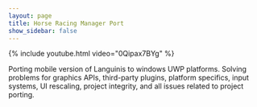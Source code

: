 ```yaml
---
layout: page
title: Horse Racing Manager Port
show_sidebar: false
---
```


{% include youtube.html video="0Qipax7BYg" %}

Porting mobile version of Languinis to windows UWP platforms. Solving problems for graphics APIs, third-party plugins, platform specifics, input systems, UI rescaling, project integrity, and all issues related to project porting.